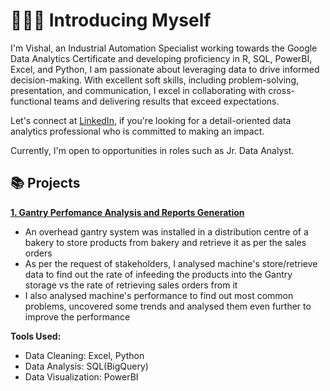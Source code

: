 # 🙋🏻‍♀️ Introducing Myself

I'm Vishal, an Industrial Automation Specialist working towards the Google Data Analytics Certificate and developing proficiency in R, SQL, PowerBI, Excel, and Python, I am passionate about leveraging data to drive informed decision-making. With excellent soft skills, including problem-solving, presentation, and communication, I excel in collaborating with cross-functional teams and delivering results that exceed expectations. 

Let's connect at [LinkedIn](https://www.linkedin.com/in/vishalpatel1266/), if you're looking for a detail-oriented data analytics professional who is committed to making an impact.

Currently, I'm open to opportunities in roles such as Jr. Data Analyst.

## 📚 Projects
**[1. Gantry Perfomance Analysis and Reports Generation](https://github.com/Vishal3698/Gantry_Perfomance_Reports_2023/blob/main/README.md)**
-	An overhead gantry system was installed in a distribution centre of a bakery to store products from bakery and retrieve it as per the sales orders
-	As per the request of stakeholders, I analysed machine's store/retrieve data to find out the rate of infeeding the products into the Gantry storage vs the rate of retrieving sales orders from it
-	I also analysed machine's performance to find out most common problems, uncovered some trends and analysed them even further to improve the performance


**Tools Used:**
- Data Cleaning: Excel, Python
- Data Analysis: SQL(BigQuery)
- Data Visualization: PowerBI


